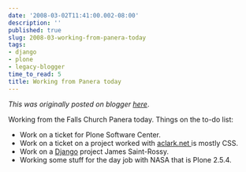 ```yaml
---
date: '2008-03-02T11:41:00.002-08:00'
description: ''
published: true
slug: 2008-03-working-from-panera-today
tags:
- django
- plone
- legacy-blogger
time_to_read: 5
title: Working from Panera today
---
```


*This was originally posted on blogger [here](https://pydanny.blogspot.com/2008/03/working-from-panera-today.html)*.

Working from the Falls Church Panera today.  Things on the to-do list:


- Work on a ticket for Plone Software Center.
- Work on a ticket on a project worked with [aclark.net ](https://www.aclark.net)is mostly CSS.
- Work on a [Django](https://djangoproject.com) project James Saint-Rossy.
- Working some stuff for the day job with NASA that is Plone 2.5.4.

